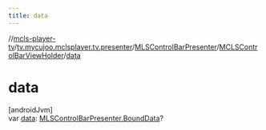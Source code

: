 ```yaml
---
title: data
---
```

//[mcls-player-tv](../../../../index.html)/[tv.mycujoo.mclsplayer.tv.presenter](../../index.html)/[MLSControlBarPresenter](../index.html)/[MCLSControlBarViewHolder](index.html)/[data](data.html)



# data



[androidJvm]\
var [data](data.html): [MLSControlBarPresenter.BoundData](../-bound-data/index.html)?




